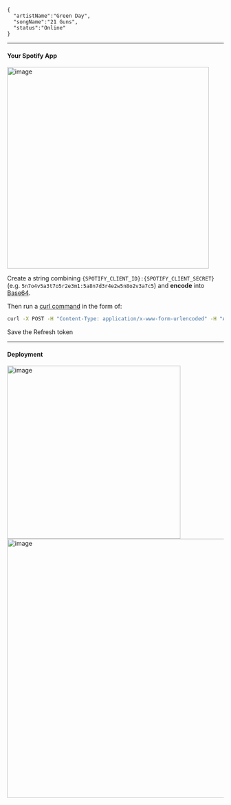 ```
{
  "artistName":"Green Day",
  "songName":"21 Guns",
  "status":"Online"
}
```

<hr>

<h4>Your Spotify App</h4>
<img width="469" alt="image" src="https://user-images.githubusercontent.com/62550592/179568130-33ad5129-3007-4262-99ad-4ab58414816b.png">

Create a string combining `{SPOTIFY_CLIENT_ID}:{SPOTIFY_CLIENT_SECRET}` (e.g. `5n7o4v5a3t7o5r2e3m1:5a8n7d3r4e2w5n8o2v3a7c5`) and **encode** into [Base64](https://base64.io/).

Then run a [curl command](https://httpie.org/run) in the form of:
```sh
curl -X POST -H "Content-Type: application/x-www-form-urlencoded" -H "Authorization: Basic {BASE64}" -d "grant_type=authorization_code&redirect_uri=http://localhost/callback/&code={CODE}" https://accounts.spotify.com/api/token
```

Save the Refresh token

<hr>

<h4>Deployment</h4>

<img width="403" alt="image" src="https://user-images.githubusercontent.com/62550592/179567410-59736038-a973-44f7-8003-60e90367ca37.png">
<img width="603" alt="image" src="https://user-images.githubusercontent.com/62550592/179569143-5b2e6aac-a00b-4d02-aecd-dc0e22235601.png">
